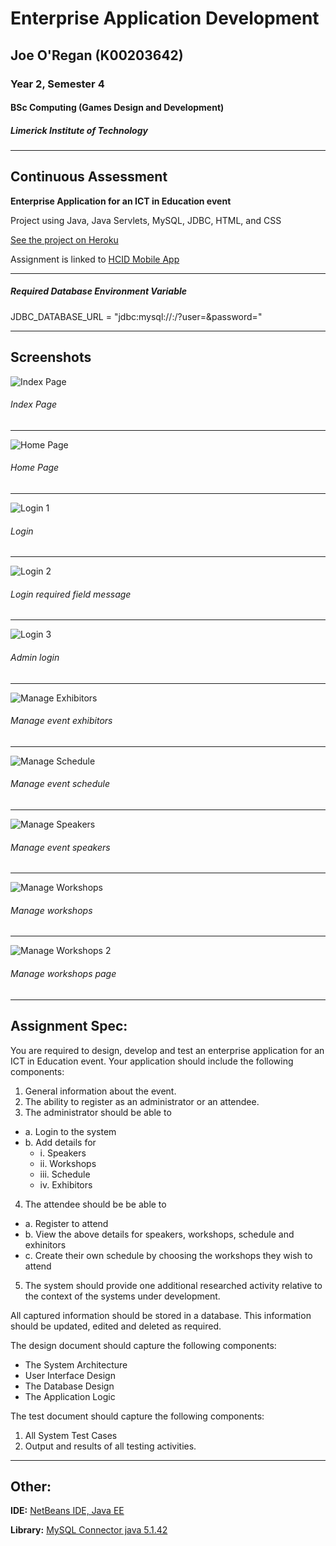 # Enterprise Application Development
## Joe O'Regan (K00203642)
### Year 2, Semester 4
#### BSc Computing (Games Design and Development)
##### Limerick Institute of Technology

---

## Continuous Assessment

**Enterprise Application for an ICT in Education event**

Project using Java, Java Servlets, MySQL, JDBC, HTML, and CSS

[See the project on Heroku](https://lit-yr2-ead.herokuapp.com/)

Assignment is linked to [HCID Mobile App](https://github.com/joeaoregan/LIT-Yr2-HCID)

---

##### Required Database Environment Variable
JDBC_DATABASE_URL = "jdbc:mysql://<host>:<port>/<database>?user=<username>&password=<password>"

---

## Screenshots

![Index Page](https://raw.githubusercontent.com/joeaoregan/Yr2-EAD-CA-Project/master/Screenshots/01Index.png "Index Page")
###### Index Page
---
![Home Page](https://raw.githubusercontent.com/joeaoregan/Yr2-EAD-CA-Project/master/Screenshots/02HomePage.png "Home Page")
###### Home Page
---
![Login 1](https://raw.githubusercontent.com/joeaoregan/Yr2-EAD-CA-Project/master/Screenshots/03Login1Home.png "Login 1")
###### Login
---
![Login 2](https://raw.githubusercontent.com/joeaoregan/Yr2-EAD-CA-Project/master/Screenshots/04Login2FieldRequired.png "Login 2")
###### Login required field message
---
![Login 3](https://raw.githubusercontent.com/joeaoregan/Yr2-EAD-CA-Project/master/Screenshots/05Login3Successful.png "Login 3")
###### Admin login
---
![Manage Exhibitors](https://raw.githubusercontent.com/joeaoregan/Yr2-EAD-CA-Project/master/Screenshots/ManageExhibitors4.png "Manage Exhibitors")
###### Manage event exhibitors
---
![Manage Schedule](https://raw.githubusercontent.com/joeaoregan/Yr2-EAD-CA-Project/master/Screenshots/ManageSchedule2.png "Manage Schedule")
###### Manage event schedule
---
![Manage Speakers](https://raw.githubusercontent.com/joeaoregan/Yr2-EAD-CA-Project/master/Screenshots/ManageSpeakers2.png "Manage Speakers")
###### Manage event speakers
---
![Manage Workshops](https://raw.githubusercontent.com/joeaoregan/Yr2-EAD-CA-Project/master/Screenshots/ManageWorkshops2.png "Manage Workshops")
###### Manage workshops
---
![Manage Workshops 2](https://raw.githubusercontent.com/joeaoregan/Yr2-EAD-CA-Project/master/Screenshots/ManageWorkshops4WorkshopsPage.png "Manage Workshops 2")
###### Manage workshops page

---

## Assignment Spec:

You are required to design, develop and test an enterprise application for an ICT in Education event. 
Your application should include the following components:

1.	General information about the event.
2.	The ability to register as an administrator or an attendee.
3.	The administrator should be able to 
  - a.	Login to the system
  - b.	Add details for
    - i.	Speakers
    - ii.	Workshops
    - iii.	Schedule
    - iv.	Exhibitors
4.	The attendee should be be able to 
  - a.	Register to attend
  - b.	View the above details for speakers, workshops, schedule and exhinitors
  - c.	Create their own schedule by choosing the workshops they wish to attend
5.	The system should provide one additional researched activity relative to the context of the systems under development.

All captured information should be stored in a database.  This information should be updated, edited and deleted as required.  

The design document should capture the following components:

* The System Architecture
* User Interface Design
* The Database Design
* The Application Logic 

The test document should capture the following components:

1.	All System Test Cases
2.	Output and results of all testing activities.

---

## Other:

**IDE:** [NetBeans IDE, Java EE](https://netbeans.org/downloads/start.html?platform=windows&lang=en&option=javaee)

**Library:** [MySQL Connector java 5.1.42](https://dev.mysql.com/downloads/file/?id=470333)
